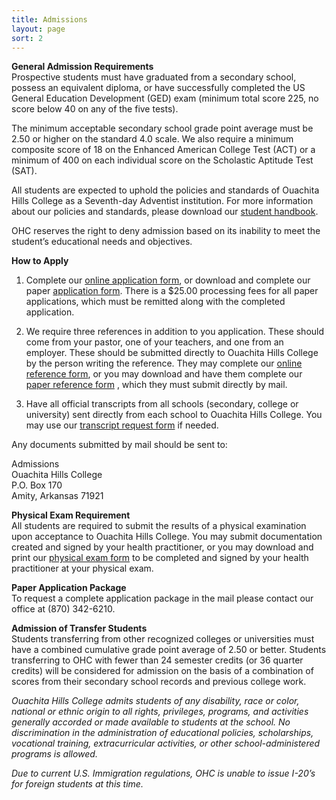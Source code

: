 ```yaml
---
title: Admissions
layout: page
sort: 2
---
```


**General Admission Requirements**  
Prospective students must have graduated from a secondary school, possess an equivalent
diploma, or have successfully completed the US General Education Development (GED) exam
(minimum total score 225, no score below 40 on any of the five tests).

The minimum acceptable secondary school grade point average must be 2.50 or higher on the
standard 4.0 scale. We also require a minimum composite score of 18 on the Enhanced
American College Test (ACT) or a minimum of 400 on each individual score on the Scholastic
Aptitude Test (SAT).

All students are expected to uphold the policies and standards of Ouachita Hills College as
a Seventh-day Adventist institution. For more information about our policies and standards,
please download our [student handbook](/uploads/documents/Handbook2015-17.pdf).

OHC reserves the right to deny admission based on its inability to meet the student’s educational
needs and objectives.

**How to Apply**

1. Complete our [online application form](https://www.surveymoz.com/s/ohc-student-application),
or download and complete our paper
[application form](/uploads/documents/OHC-Student-Application.pdf).
There is a $25.00 processing fees for all paper applications, which must be remitted along
with the completed application.

2. We require three references in addition to you application. These should come from your
 pastor, one of your teachers, and one from an employer. These should be submitted
 directly to Ouachita Hills College by the person writing the reference. They may complete
 our [online reference form](https://www.surveymoz.com/s/ohc-student-reference), or you may
 download and have them complete our
   [paper reference form](/uploads/documents/OHC-Student-References-Form.pdf)
   , which they must submit directly by mail.

3. Have all official transcripts from all schools (secondary, college or university) sent
directly from each school to Ouachita Hills College. You may use our
[transcript request form](/uploads/documents/OHC-Transcript-Request-Form.pdf)
 if needed.

Any documents submitted by mail should be sent to:

Admissions  
Ouachita Hills College  
P.O. Box 170  
Amity, Arkansas 71921

**Physical Exam Requirement**  
All students are required to submit the results of a physical examination upon acceptance
to Ouachita Hills College. You may submit documentation created and signed by your health practitioner,
or you may download and print our [physical exam form](/uploads/documents/Physical-Exam-2.pdf) to be completed and signed by your health practitioner at your physical exam.

**Paper Application Package**  
To request a complete application package in the mail please contact our office at (870) 342-6210.

**Admission of Transfer Students**  
Students transferring from other recognized colleges or universities must have a combined
cumulative grade point average of 2.50 or better. Students transferring to OHC with fewer
than 24 semester credits (or 36 quarter credits) will be considered for admission on the
basis of a combination of scores from their secondary school records and previous college
work.

*Ouachita Hills College admits students of any disability, race or color, national or
ethnic origin to all rights, privileges, programs, and activities generally accorded or
made available to students at the school. No discrimination in the administration of
educational policies, scholarships, vocational training, extracurricular activities, or
other school-administered programs is allowed.*

*Due to current U.S. Immigration regulations, OHC is unable to issue I-20’s for foreign
students at this time.*
